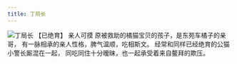 ```yaml
---
title: 丁局长
---
```

![丁局长](/mao/丁局长.jpg)
【已绝育】 
亲人可摸
原被救助的橘猫宝贝的孩子，是东苑车橘子的亲哥，
有一脉相承的亲人性格，脾气温顺，吃相斯文。
经常和同样已经绝育的公猫小警长厮混在一起，
同吃同住十分暧昧，也一起承受着来自鳌拜的欺压。